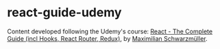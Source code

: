 # react-guide-udemy
Content developed following the Udemy's course: [React - The Complete Guide (incl Hooks, React Router, Redux)](https://www.udemy.com/course/react-the-complete-guide-incl-redux/), by [Maximilian Schwarzmüller](https://academind.com/).

